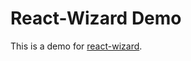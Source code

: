 # React-Wizard Demo

This is a demo for [react-wizard](https://www.npmjs.com/package/@sbacic/react-wizard).

